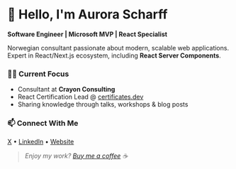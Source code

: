 # 👋 Hello, I'm Aurora Scharff

**Software Engineer | Microsoft MVP | React Specialist**

Norwegian consultant passionate about modern, scalable web applications. Expert in React/Next.js ecosystem, including **React Server Components**.

### 👨‍💻 Current Focus
- Consultant at **Crayon Consulting**
- React Certification Lead @ [certificates.dev](https://certificates.dev)
- Sharing knowledge through talks, workshops & blog posts

### 📫 Connect With Me
[X](https://x.com/aurorascharff) • [LinkedIn](https://www.linkedin.com/in/aurorascharff/) • [Website](https://aurorascharff.com/)

> *Enjoy my work? [Buy me a coffee](https://ko-fi.com/aurorascharff) ☕*
